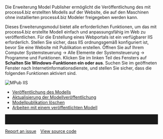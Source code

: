 Die Erweiterung Model Publisher ermöglicht die Veröffentlichung des mit process4.biz erstellten Modells auf der Website, die auf den Maschinen ohne installierten process4.biz Modeler freigegeben werden kann.

Dieses Erweiterungsmodul bietet alle erforderlichen Funktionen, um das mit process4.biz erstellte Modell einfach und anpassungsfähig im Web zu veröffentlichen.
Für die Erstellung eines Webportals ist ein verfügbarer IIS erforderlich. Stellen Sie sicher, dass IIS ordnungsgemäß konfiguriert ist, bevor Sie eine Website mit Publikation erstellen. Öffnen Sie auf Ihrem Computer Systemsteuerung -> Alle Elemente der Systemsteuerung -> Programme und Funktionen. Klicken Sie im linken Teil des Fensters auf __Schalten Sie Windows-Funktionen ein oder aus__. Suchen Sie im geöffneten Fenster nach Internetinformationsdienste, und stellen Sie sicher, dass die folgenden Funktionen aktiviert sind.

![MPub IIS](//images.ctfassets.net/6mz8d8cle1nl/1aialRCnb9IywaPEfMKIeS/5e71a4ff2783aaadad59b8a504d40a8c/MPub_IIS.png)


- [Veröffentlichung des Modells](veroeffentlichung-des-modells)
- [Aktualisierung der Modellveröffentlichung](aktualisierung-der-modellveroeffentlichung)
- [Modellpublikation löschen](modellpublikation-loeschen)
- [Arbeiten mit einem veröffentlichten Modell](arbeiten-mit-einem-veroeffentlichten-modell)

<hr style="padding-top:2rem" />
<a href="https://github.com/process4/docs/issues" target="_blank" class="bgw btn btn-primary btn-lg shadow-sm">Report an issue</a>
<a href="https://github.com/process4/docs" target="_blank" class="bgw btn btn-primary btn-lg shadow-sm" style="margin-left:10px;">View source code</a>